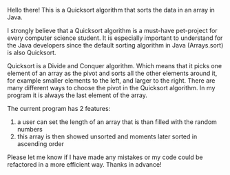 Hello there! This is a Quicksort algorithm that sorts the data in an array in Java.

I strongly believe that a Quicksort algorithm is a must-have pet-project for every computer science student. 
It is especially important to understand for the Java developers since the default sorting algorithm in Java (Arrays.sort) is also Quicksort.

Quicksort is a Divide and Conquer algorithm. Which means that it picks one element of an array as the pivot and sorts all the other elements around it, for example smaller elements to the left, and larger to the right.
There are many different ways to choose the pivot in the Quicksort algorithm. In my program it is always the last element of the array. 

The current program has 2 features:

1. a user can set the length of an array that is than filled with the random numbers
2. this array is then showed unsorted and moments later sorted in ascending order


Please let me know if I have made any mistakes or my code could be refactored in a more efficient way. Thanks in advance!
